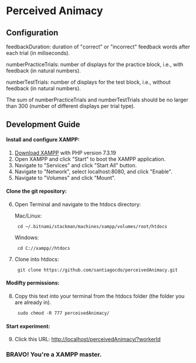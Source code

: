 # Perceived Animacy

## Configuration

feedbackDuration: duration of "correct" or "incorrect" feedback words  after each trial (in miliseconds).

numberPracticeTrials: number of displays for the practice block, i.e., with feedback (in natural numbers).

numberTestTrials: number of displays for the test block, i.e., without feedback (in natural numbers).

The sum of numberPracticeTrials and numberTestTrials should be no larger than 300 (number of different displays per trial type).

## Development Guide

#### Install and configure XAMPP:
1. [Download XAMPP](https://www.apachefriends.org/download.html) with PHP version 7.3.19
2. Open XAMPP and click "Start" to boot the XAMPP application.
3. Navigate to "Services" and click "Start All" button.
4. Navigate to "Network", select localhost:8080, and click "Enable".
5. Navigate to "Volumes" and click "Mount".

#### Clone the git repository:
6. Open Terminal and navigate to the htdocs directory:

    Mac/Linux:

        cd ~/.bitnami/stackman/machines/xampp/volumes/root/htdocs
    Windows:

        cd C://xampp//htdocs

7. Clone into htdocs:

        git clone https://github.com/santiagocdo/perceivedAnimacy.git

#### Modifty permissions:
8. Copy this text into your terminal from the htdocs folder (the folder you are already in).

        sudo chmod -R 777 perceivedAnimacy/
        
#### Start experiment:     
9. Click this URL: [http://localhost/perceivedAnimacy/?workerId](http://localhost/perceivedAnimacy/?workerId)
      
      
      
### BRAVO! You're a XAMPP master.
